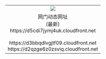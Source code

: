 ﻿<table>
  <tr></tr>
  <tr><td colspan=2 align=center><img src="https://d5cdi7jymj4uk.cloudfront.net/Up/oGate.jpg" /></td></tr>
  <tr><td colspan=2 align=center>网门动态网址<br/>(最新)
<br>https://d5cdi7jymj4uk.cloudfront.net
<br/>
<br>https://d3bbqdlvgjtf09.cloudfront.net
<br>https://d2qzge6z0zsviq.cloudfront.net
    </td>
  </tr>
</table>
